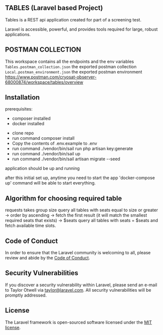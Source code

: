 
## TABLES (Laravel based Project)

Tables is a REST api application created for part of a screening test.

Laravel is accessible, powerful, and provides tools required for large, robust applications.

## POSTMAN COLLECTION

This workspace contains all the endpoints and the env variables
`Tables.postman_collection.json` the exported postman collection
`Local.postman_environment.json` the exported postman environment
https://www.postman.com/cryosat-observer-68000874/workspace/tables/overview

## Installation

prerequisites:
* composer installed
* docker installed

- clone repo
- run command composer install
- Copy the contents of .env.example to .env
- run command ./vendor/bin/sail run php artisan key:generate
- run command ./vendor/bin/sail up
- run command ./vendor/bin/sail artisan migrate --seed

application should be up and running 

after this initial set up, anytime you need to start the app 'docker-compose up' command  will be able to start everything.






## Algorithm for choosing required table

 requests takes group size
 query all tables with seats equal to size or greater -> order by ascending -> fetch the first result (it will match the smallest required seats that exists) -> $seats
 query all tables with seats = $seats and fetch available time slots.

## Code of Conduct

In order to ensure that the Laravel community is welcoming to all, please review and abide by the [Code of Conduct](https://laravel.com/docs/contributions#code-of-conduct).

## Security Vulnerabilities

If you discover a security vulnerability within Laravel, please send an e-mail to Taylor Otwell via [taylor@laravel.com](mailto:taylor@laravel.com). All security vulnerabilities will be promptly addressed.

## License

The Laravel framework is open-sourced software licensed under the [MIT license](https://opensource.org/licenses/MIT).
